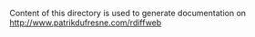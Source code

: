 Content of this directory is used to generate documentation on http://www.patrikdufresne.com/rdiffweb